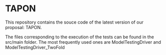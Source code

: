 # TAPON
This repository contains the souce code of the latest version of our proposal: TAPON.

The files corresponding to the execution of the tests can be found in the src/main folder. The most frequently used ones are ModelTestingDriver and ModelTestingDriver_TwoFold

